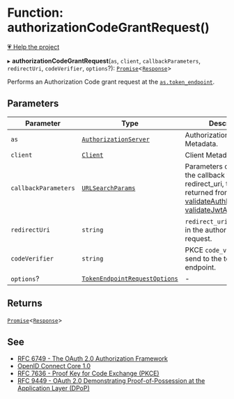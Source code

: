 # Function: authorizationCodeGrantRequest()

[💗 Help the project](https://github.com/sponsors/panva)

▸ **authorizationCodeGrantRequest**(`as`, `client`, `callbackParameters`, `redirectUri`, `codeVerifier`, `options`?): [`Promise`](https://developer.mozilla.org/docs/Web/JavaScript/Reference/Global_Objects/Promise)\<[`Response`](https://developer.mozilla.org/docs/Web/API/Response)\>

Performs an Authorization Code grant request at the
[`as.token_endpoint`](../interfaces/AuthorizationServer.md#token_endpoint).

## Parameters

| Parameter | Type | Description |
| ------ | ------ | ------ |
| `as` | [`AuthorizationServer`](../interfaces/AuthorizationServer.md) | Authorization Server Metadata. |
| `client` | [`Client`](../interfaces/Client.md) | Client Metadata. |
| `callbackParameters` | [`URLSearchParams`](https://developer.mozilla.org/docs/Web/API/URLSearchParams) | Parameters obtained from the callback to redirect_uri, this is returned from [validateAuthResponse](validateAuthResponse.md), or [validateJwtAuthResponse](validateJwtAuthResponse.md). |
| `redirectUri` | `string` | `redirect_uri` value used in the authorization request. |
| `codeVerifier` | `string` | PKCE `code_verifier` to send to the token endpoint. |
| `options`? | [`TokenEndpointRequestOptions`](../interfaces/TokenEndpointRequestOptions.md) | - |

## Returns

[`Promise`](https://developer.mozilla.org/docs/Web/JavaScript/Reference/Global_Objects/Promise)\<[`Response`](https://developer.mozilla.org/docs/Web/API/Response)\>

## See

 - [RFC 6749 - The OAuth 2.0 Authorization Framework](https://www.rfc-editor.org/rfc/rfc6749.html#section-4.1)
 - [OpenID Connect Core 1.0](https://openid.net/specs/openid-connect-core-1_0.html#CodeFlowAuth)
 - [RFC 7636 - Proof Key for Code Exchange (PKCE)](https://www.rfc-editor.org/rfc/rfc7636.html#section-4)
 - [RFC 9449 - OAuth 2.0 Demonstrating Proof-of-Possession at the Application Layer (DPoP)](https://www.rfc-editor.org/rfc/rfc9449.html#name-dpop-access-token-request)
